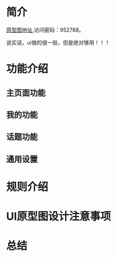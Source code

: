 
# 简介 #

[原型图地址](https://www.xiaopiu.com/user?uid=5d0799f0f691503403d2e94d&libPop=project&libId=6385a53e8837c83ebad52bdb),访问密码：952788。

说实话，ui做的很一般，但是绝对够用！！！

# 功能介绍 #

## 主页面功能 ##

## 我的功能 ##

## 话题功能 ##

## 通用设置 ##

# 规则介绍 #

# UI原型图设计注意事项 #


# 总结 #